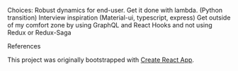 Choices:
Robust dynamics for end-user.
Get it done with lambda. (Python transition)
Interview inspiration (Material-ui, typescript, express)
Get outside of my comfort zone by using GraphQL and React Hooks and not using Redux or Redux-Saga

References

This project was originally bootstrapped with [Create React App](https://github.com/facebook/create-react-app).

